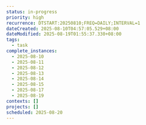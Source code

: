 ```yaml
---
status: in-progress
priority: high
recurrence: DTSTART:20250810;FREQ=DAILY;INTERVAL=1
dateCreated: 2025-08-10T04:57:05.529+08:00
dateModified: 2025-08-19T01:55:37.330+08:00
tags:
  - task
complete_instances:
  - 2025-08-10
  - 2025-08-11
  - 2025-08-12
  - 2025-08-13
  - 2025-08-14
  - 2025-08-15
  - 2025-08-17
  - 2025-08-19
contexts: []
projects: []
scheduled: 2025-08-20
---
```


